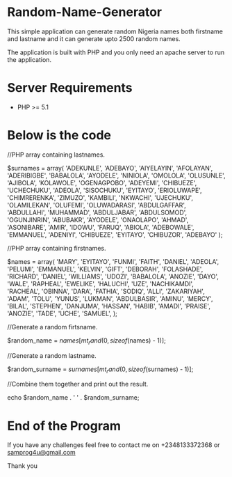 # Random-Name-Generator

This simple application can generate random Nigeria names both firstname and lastname and it can generate upto 2500 random names.

The application is built with PHP and you only need an apache server to run the application.
# Server Requirements

- PHP >= 5.1

# Below is the code

//PHP array containing lastnames.

$surnames = array(
    'ADEKUNLE',
	'ADEBAYO',
	'AIYELAYIN',
	'AFOLAYAN',
	'ADERIBIGBE',
	'BABALOLA',
	'AYODELE',
	'NINIOLA',
	'OMOLOLA',
	'OLUSUNLE',
	'AJIBOLA',
	'KOLAWOLE',
	'OGENAGPOBO',
	'ADEYEMI',
	'CHIBUEZE',
	'UCHECHUKU',
	'ADEOLA',
	'SISOCHUKU',
	'EYITAYO',
	'ERIOLUWAPE',
	'CHIMRERENKA',
	'ZIMUZO',
	'KAMBILI',
	'NKWACHI',
	'UJECHUKU',
	'OLAMILEKAN',
	'OLUFEMI',
	'OLUWADARASI',
	'ABDULGAFFAR',
	'ABDULLAHI',
	'MUHAMMAD',
	'ABDULJABAR',
	'ABDULSOMOD',
	'OGUNJINRIN',
	'ABUBAKR',
	'AYODELE',
	'ONAOLAPO',
	'AHMAD',
	'ASONIBARE',
	'AMIR',
	'IDOWU',
	'FARUQ',
	'ABIOLA',
	'ADEBOWALE',
	'EMMANUEL',
	'ADENIYI',
	'CHIBUEZE',
	'EYITAYO',
	'CHIBUZOR',
	'ADEBAYO'
);

//PHP array containing firstnames.

$names = array(
    'MARY',
	'EYITAYO',
	'FUNMI',
	'FAITH',
	'DANIEL',
	'ADEOLA',
	'PELUMI',
	'EMMANUEL',
	'KELVIN',
	'GIFT',
	'DEBORAH',
	'FOLASHADE',
	'RICHARD',
	'DANIEL',
	'WILLIAMS',
	'UDOZI',
	'BABALOLA',
	'ANOZIE',
	'DAYO',
	'WALE',
	'RAPHEAL',
	'EWELIKE',
	'HALUCHI',
	'UZE',
	'NACHIKAMDI',
	'RACHEAL',
	'OBINNA',
	'DARA',
	'FATHIA',
	'SODIQ',
	'ALLI',
	'ZAKARIYAH',
	'ADAM',
	'TOLU',
	'YUNUS',
	'LUKMAN',
	'ABDULBASIR',
	'AMINU',
	'MERCY',
	'BILAL',
	'STEPHEN',
	'DANJUMA',
	'HASSAN',
	'HABIB',
	'AMADI',
	'PRAISE',
	'ANOZIE',
	'TADE',
	'UCHE',
	'SAMUEL',
);

//Generate a random firtsname.

$random_name = $names[mt_rand(0, sizeof($names) - 1)];

//Generate a random lastname.

$random_surname = $surnames[mt_rand(0, sizeof($surnames) - 1)];

//Combine them together and print out the result.

echo $random_name . ' ' . $random_surname;

# End of the Program

If you have any challenges feel free to contact me on
+2348133372368 or samprog4u@gmail.com

Thank you

